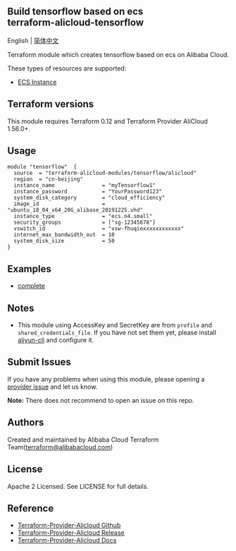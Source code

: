 Build tensorflow based on ecs  
terraform-alicloud-tensorflow
-----------------------------

English | [简体中文](https://github.com/terraform-alicloud-modules/terraform-alicloud-tensorflow/blob/master/README-CN.md)

Terraform module which creates tensorflow based on ecs on Alibaba Cloud. 

These types of resources are supported:

* [ECS Instance](https://www.terraform.io/docs/providers/alicloud/r/instance.html)

## Terraform versions

This module requires Terraform 0.12 and Terraform Provider AliCloud 1.56.0+.

## Usage

```hcl
module "tensorflow"  {
  source  = "terraform-alicloud-modules/tensorflow/alicloud"
  region  = "cn-beijing"                
  instance_name               = "myTensorflow1"
  instance_password           = "YourPassword123"
  system_disk_category        = "cloud_efficiency"
  image_id                    = "ubuntu_18_04_x64_20G_alibase_20191225.vhd"
  instance_type               = "ecs.n4.small"
  security_groups             = ["sg-12345678"]
  vswitch_id                  = "vsw-fhuqiexxxxxxxxxxxx"
  internet_max_bandwidth_out  = 10
  system_disk_size            = 50
}
```

## Examples

* [complete](https://github.com/terraform-alicloud-modules/terraform-alicloud-ecs-instance/tree/master/examples/complete)

## Notes

* This module using AccessKey and SecretKey are from `profile` and `shared_credentials_file`.
If you have not set them yet, please install [aliyun-cli](https://github.com/aliyun/aliyun-cli#installation) and configure it.

Submit Issues
-------------
If you have any problems when using this module, please opening a [provider issue](https://github.com/terraform-providers/terraform-provider-alicloud/issues/new) and let us know.

**Note:** There does not recommend to open an issue on this repo.

Authors
-------
Created and maintained by Alibaba Cloud Terraform Team(terraform@alibabacloud.com)

License
----
Apache 2 Licensed. See LICENSE for full details.

Reference
---------
* [Terraform-Provider-Alicloud Github](https://github.com/terraform-providers/terraform-provider-alicloud)
* [Terraform-Provider-Alicloud Release](https://releases.hashicorp.com/terraform-provider-alicloud/)
* [Terraform-Provider-Alicloud Docs](https://www.terraform.io/docs/providers/alicloud/index.html)

